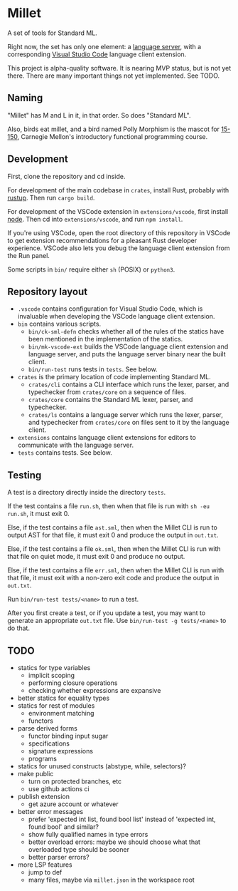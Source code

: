 # Millet

A set of tools for Standard ML.

Right now, the set has only one element: a [language server][lang-server], with
a corresponding [Visual Studio Code][vscode] language client extension.

This project is alpha-quality software. It is nearing MVP status, but is not yet
there. There are many important things not yet implemented. See TODO.

## Naming

"Millet" has M and L in it, in that order. So does "Standard ML".

Also, birds eat millet, and a bird named Polly Morphism is the mascot for
[15-150][one-fifty], Carnegie Mellon's introductory functional programming
course.

## Development

First, clone the repository and cd inside.

For development of the main codebase in `crates`, install Rust, probably with
[rustup][]. Then run `cargo build`.

For development of the VSCode extension in `extensions/vscode`, first install
[node][]. Then cd into `extensions/vscode`, and run `npm install`.

If you're using VSCode, open the root directory of this repository in VSCode to
get extension recommendations for a pleasant Rust developer experience. VSCode
also lets you debug the language client extension from the Run panel.

Some scripts in `bin/` require either `sh` (POSIX) or `python3`.

## Repository layout

- `.vscode` contains configuration for Visual Studio Code, which is invaluable
  when developing the VSCode language client extension.
- `bin` contains various scripts.
  - `bin/ck-sml-defn` checks whether all of the rules of the statics have been
    mentioned in the implementation of the statics.
  - `bin/mk-vscode-ext` builds the VSCode language client extension and language
    server, and puts the language server binary near the built client.
  - `bin/run-test` runs tests in `tests`. See below.
- `crates` is the primary location of code implementing Standard ML.
  - `crates/cli` contains a CLI interface which runs the lexer, parser, and
    typechecker from `crates/core` on a sequence of files.
  - `crates/core` contains the Standard ML lexer, parser, and typechecker.
  - `crates/ls` contains a language server which runs the lexer, parser, and
    typechecker from `crates/core` on files sent to it by the language client.
- `extensions` contains language client extensions for editors to communicate
  with the language server.
- `tests` contains tests. See below.

## Testing

A test is a directory directly inside the directory `tests`.

If the test contains a file `run.sh`, then when that file is run with
`sh -eu run.sh`, it must exit 0.

Else, if the test contains a file `ast.sml`, then when the Millet CLI is run to
output AST for that file, it must exit 0 and produce the output in `out.txt`.

Else, if the test contains a file `ok.sml`, then when the Millet CLI is run with
that file on quiet mode, it must exit 0 and produce no output.

Else, if the test contains a file `err.sml`, then when the Millet CLI is run
with that file, it must exit with a non-zero exit code and produce the output in
`out.txt`.

Run `bin/run-test tests/<name>` to run a test.

After you first create a test, or if you update a test, you may want to generate
an appropriate `out.txt` file. Use `bin/run-test -g tests/<name>` to do that.

## TODO

- statics for type variables
  - implicit scoping
  - performing closure operations
  - checking whether expressions are expansive
- better statics for equality types
- statics for rest of modules
  - environment matching
  - functors
- parse derived forms
  - functor binding input sugar
  - specifications
  - signature expressions
  - programs
- statics for unused constructs (abstype, while, selectors)?
- make public
  - turn on protected branches, etc
  - use github actions ci
- publish extension
  - get azure account or whatever
- better error messages
  - prefer 'expected int list, found bool list' instead of 'expected int, found
    bool' and similar?
  - show fully qualified names in type errors
  - better overload errors: maybe we should choose what that overloaded type
    should be sooner
  - better parser errors?
- more LSP features
  - jump to def
  - many files, maybe via `millet.json` in the workspace root

[one-fifty]: http://www.cs.cmu.edu/~15150/
[rustup]: https://rustup.rs
[lang-server]: https://microsoft.github.io/language-server-protocol/
[vscode]: https://code.visualstudio.com
[node]: https://nodejs.org/en/
